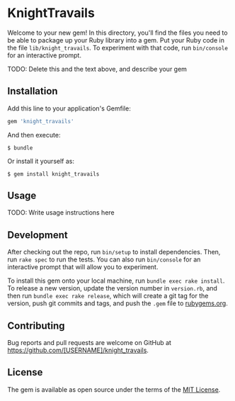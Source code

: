 # KnightTravails

Welcome to your new gem! In this directory, you'll find the files you need to be able to package up your Ruby library into a gem. Put your Ruby code in the file `lib/knight_travails`. To experiment with that code, run `bin/console` for an interactive prompt.

TODO: Delete this and the text above, and describe your gem

## Installation

Add this line to your application's Gemfile:

```ruby
gem 'knight_travails'
```

And then execute:

    $ bundle

Or install it yourself as:

    $ gem install knight_travails

## Usage

TODO: Write usage instructions here

## Development

After checking out the repo, run `bin/setup` to install dependencies. Then, run `rake spec` to run the tests. You can also run `bin/console` for an interactive prompt that will allow you to experiment.

To install this gem onto your local machine, run `bundle exec rake install`. To release a new version, update the version number in `version.rb`, and then run `bundle exec rake release`, which will create a git tag for the version, push git commits and tags, and push the `.gem` file to [rubygems.org](https://rubygems.org).

## Contributing

Bug reports and pull requests are welcome on GitHub at https://github.com/[USERNAME]/knight_travails.

## License

The gem is available as open source under the terms of the [MIT License](https://opensource.org/licenses/MIT).
